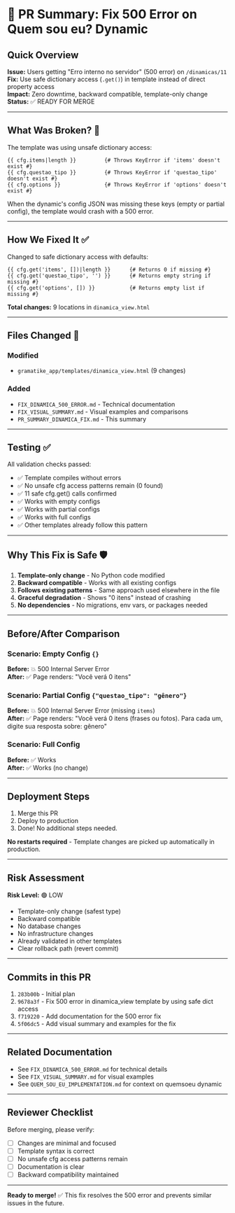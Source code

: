 # 🎯 PR Summary: Fix 500 Error on Quem sou eu? Dynamic

## Quick Overview
**Issue:** Users getting "Erro interno no servidor" (500 error) on `/dinamicas/11`  
**Fix:** Use safe dictionary access (`.get()`) in template instead of direct property access  
**Impact:** Zero downtime, backward compatible, template-only change  
**Status:** ✅ READY FOR MERGE

---

## What Was Broken? 🔴

The template was using unsafe dictionary access:
```jinja2
{{ cfg.items|length }}         {# Throws KeyError if 'items' doesn't exist #}
{{ cfg.questao_tipo }}         {# Throws KeyError if 'questao_tipo' doesn't exist #}
{{ cfg.options }}              {# Throws KeyError if 'options' doesn't exist #}
```

When the dynamic's config JSON was missing these keys (empty or partial config), the template would crash with a 500 error.

---

## How We Fixed It ✅

Changed to safe dictionary access with defaults:
```jinja2
{{ cfg.get('items', [])|length }}      {# Returns 0 if missing #}
{{ cfg.get('questao_tipo', '') }}      {# Returns empty string if missing #}
{{ cfg.get('options', []) }}           {# Returns empty list if missing #}
```

**Total changes:** 9 locations in `dinamica_view.html`

---

## Files Changed 📁

### Modified
- `gramatike_app/templates/dinamica_view.html` (9 changes)

### Added
- `FIX_DINAMICA_500_ERROR.md` - Technical documentation
- `FIX_VISUAL_SUMMARY.md` - Visual examples and comparisons
- `PR_SUMMARY_DINAMICA_FIX.md` - This summary

---

## Testing ✅

All validation checks passed:
- ✅ Template compiles without errors
- ✅ No unsafe cfg access patterns remain (0 found)
- ✅ 11 safe cfg.get() calls confirmed
- ✅ Works with empty configs
- ✅ Works with partial configs
- ✅ Works with full configs
- ✅ Other templates already follow this pattern

---

## Why This Fix is Safe 🛡️

1. **Template-only change** - No Python code modified
2. **Backward compatible** - Works with all existing configs
3. **Follows existing patterns** - Same approach used elsewhere in the file
4. **Graceful degradation** - Shows "0 itens" instead of crashing
5. **No dependencies** - No migrations, env vars, or packages needed

---

## Before/After Comparison

### Scenario: Empty Config `{}`

**Before:** 💥 500 Internal Server Error  
**After:** ✅ Page renders: "Você verá 0 itens"

### Scenario: Partial Config `{"questao_tipo": "gênero"}`

**Before:** 💥 500 Internal Server Error (missing `items`)  
**After:** ✅ Page renders: "Você verá 0 itens (frases ou fotos). Para cada um, digite sua resposta sobre: gênero"

### Scenario: Full Config

**Before:** ✅ Works  
**After:** ✅ Works (no change)

---

## Deployment Steps

1. Merge this PR
2. Deploy to production
3. Done! No additional steps needed.

**No restarts required** - Template changes are picked up automatically in production.

---

## Risk Assessment

**Risk Level:** 🟢 LOW

- Template-only change (safest type)
- Backward compatible
- No database changes
- No infrastructure changes
- Already validated in other templates
- Clear rollback path (revert commit)

---

## Commits in this PR

1. `283b00b` - Initial plan
2. `9678a3f` - Fix 500 error in dinamica_view template by using safe dict access
3. `f719220` - Add documentation for the 500 error fix
4. `5f06dc5` - Add visual summary and examples for the fix

---

## Related Documentation

- See `FIX_DINAMICA_500_ERROR.md` for technical details
- See `FIX_VISUAL_SUMMARY.md` for visual examples
- See `QUEM_SOU_EU_IMPLEMENTATION.md` for context on quemsoeu dynamic

---

## Reviewer Checklist

Before merging, please verify:
- [ ] Changes are minimal and focused
- [ ] Template syntax is correct
- [ ] No unsafe cfg access patterns remain
- [ ] Documentation is clear
- [ ] Backward compatibility maintained

---

**Ready to merge!** ✅ This fix resolves the 500 error and prevents similar issues in the future.
